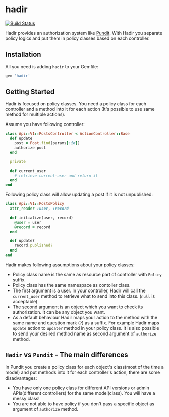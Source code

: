 # hadir

[![Build Status](https://travis-ci.org/AliSepehri/hadir.svg?branch=master)](https://travis-ci.org/AliSepehri/hadir)

Hadir provides an authorization system like [Pundit](https://github.com/varvet/pundit). With Hadir you separate policy logics and put them in policy classes based on each controller.

## Installation
All you need is adding `hadir` to your Gemfile:

``` ruby
gem 'hadir'
```

## Getting Started
Hadir is focused on policy classes. You need a policy class for each controller and a method into it for each action (It's possible to use same method for multiple actions).

Assume you have following controller:

``` ruby
class Api::V1::PostsController < ActionController::Base
  def update
    post = Post.find(params[:id])
    authorize post
  end

  private

  def current_user
    # retrieve current-user and return it
  end
end
```

Following policy class will allow updating a post if it is not unpublished:

``` ruby
class Api::V1::PostsPolicy
  attr_reader :user, :record

  def initialize(user, record)
    @user = user
    @record = record
  end

  def update?
    record.published?
  end
end
```

Hadir makes following assumptions about your policy classes:

- Policy class name is the same as resource part of controller with `Policy` suffix.
- Policy class has the same namespace as contoller class.
- The first argument is a user. In your controller, Hadir will call the
  `current_user` method to retrieve what to send into this class. (`null` is acceptable)
- The second argument is an object which you want to check its authorization. It can be any object you want.
- As a default behaviour Hadir maps your action to the method with the same name and question mark (`?`) as a suffix. For example Hadir maps `update` action to `update?` method in your policy class. It is also possible to send your desired method name as second argument of `authorize` method.

## `Hadir` vs `Pundit` - The main differences
In Pundit you create a policy class for each object's class(most of the time a model) and put methods into it for each controller's action, there are some disadvantages:

- You have only one policy class for different API versions or admin APIs(different controllers) for the same model(class). You will have a messy class!
- You are not able to have policy if you don't pass a specific object as argument of `authorize` method.